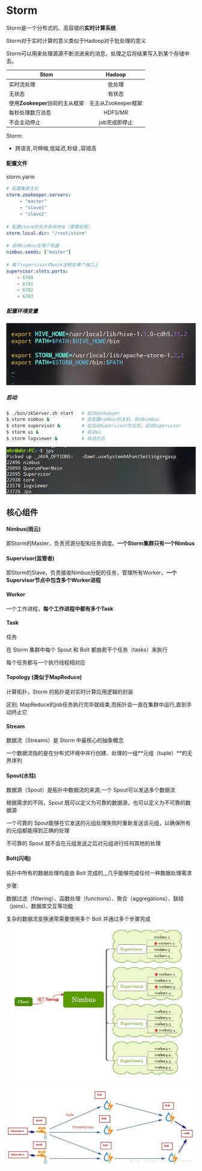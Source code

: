 # Storm

Storm是一个分布式的、高容错的**实时计算系统**

Storm对于实时计算的意义类似于Hadoop对于批处理的意义

Storm可以用来处理源源不断流进来的消息，处理之后将结果写入到某个存储中去。



| Stom                            |       Hadoop        |
| ------------------------------- | :-----------------: |
| 实时流处理                      |       批处理        |
| 无状态                          |       有状态        |
| 使用**Zookeeper**协同的主从框架 | 无主从Zookeeper框架 |
| 每秒处理数万消息                |       HDFS/MR       |
| 不会主动停止                    |    job完成即停止    |



Storm:

- 跨语言,可伸缩,低延迟,秒级 ,容错高



#### 配置文件

storm.yarm

```yaml
# 配置集群主机
storm.zookeeper.servers:
     - "master"
     - "slave1"
     - "slave2"
     
# 配置storm的文件系统地址（需要权限）
storm.local.dir: "/root/storm"

# 说明nimbus在哪个机器
nimbus.seeds: ["master"]

# 每个supervisor的work进程在哪个端口上
supervisor.slots.ports:
    - 6700
    - 6701
    - 6702
    - 6703
```

##### 配置环境变量

![huanjin](./image/huanjin.png)

##### 启动

```bash
$ ./bin/zkServer.sh start   # 启动zookeeper
$ storm nimbus &			# 在配置nimbus的主机，启动nimbus
$ storm supervisor &    	# 在启动Supervisor的主机，启动Supervisor
$ storm ui &				# 启动ui
$ storm logviewer &			# 启动日志
```

![storm](./image/storm.png)



## 核心组件

#### Nimbus(雨云)

即Storm的Master，负责资源分配和任务调度。**一个Storm集群只有一个Nimbus**



#### Supervisor(监管者)

即Storm的Slave，负责接收Nimbus分配的任务，管理所有Worker，**一个Supervisor节点中包含多个Worker进程**



#### Worker

一个工作进程，**每个工作进程中都有多个Task**



#### Task

任务

在 Storm 集群中每个 Spout 和 Bolt 都由若干个任务（tasks）来执行

每个任务都与一个执行线程相对应



#### Topology (类似于MapReduce)

计算拓扑，Storm 的拓扑是对实时计算应用逻辑的封装

区别: MapReduce的job任务执行完毕就结束,而拓扑会一直在集群中运行,直到手动终止它



#### Stream

数据流（Streams）是 Storm 中最核心的抽象概念

一个数据流指的是在分布式环境中并行创建、处理的一组**元组（tuple）**的无界序列



#### Spout(水柱)

数据源（Spout）是拓扑中数据流的来源,一个 Spout可以发送多个数据流

根据需求的不同，Spout 既可以定义为可靠的数据源，也可以定义为不可靠的数据源

一个可靠的 Spout能够在它发送的元组处理失败时重新发送该元组，以确保所有的元组都能得到正确的处理

不可靠的 Spout 就不会在元组发送之后对元组进行任何其他的处理



#### Bolt(闪电)

拓扑中所有的数据处理均是由 Bolt 完成的,,,几乎能够完成任何一种数据处理需求

步骤:

数据过滤（filtering）、函数处理（functions）、聚合（aggregations）、联结（joins）、数据库交互等功能

复杂的数据流变换通常需要使用多个 Bolt 并通过多个步骤完成





![www](./image/www.png)







![storm_](./image/storm_.png)